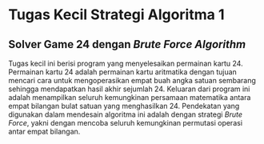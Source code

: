 # Tugas Kecil Strategi Algoritma 1
## Solver Game 24 dengan *Brute Force Algorithm*
Tugas kecil ini berisi program yang menyelesaikan permainan kartu 24. Permainan kartu 24 adalah permainan kartu aritmatika dengan tujuan mencari cara untuk mengoperasikan empat buah angka satuan sembarang sehingga mendapatkan hasil akhir sejumlah 24. Keluaran dari program ini adalah menampilkan seluruh kemungkinan persamaan matematika antara empat bilangan bulat satuan yang menghasilkan 24. Pendekatan yang digunakan dalam mendesain algoritma ini adalah dengan strategi *Brute Force*, yakni dengan mencoba seluruh kemungkinan permutasi operasi antar empat bilangan.